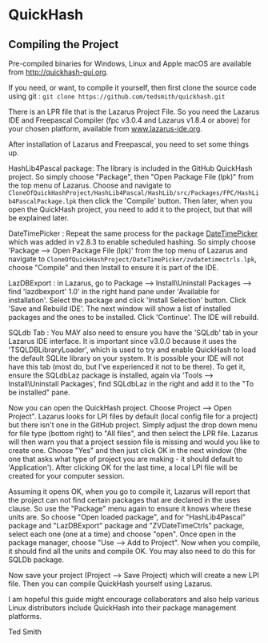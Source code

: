 QuickHash
=========

Compiling the Project
---------------------

Pre-compiled binaries for Windows, Linux and Apple macOS are available from http://quickhash-gui.org.

If you need, or want, to compile it yourself, then first clone the source code using git : `git clone https://github.com/tedsmith/quickhash.git`

There is an LPR file that is the Lazarus Project File. So you need the Lazarus IDE and Freepascal Compiler (fpc v3.0.4 and Lazarus v1.8.4 or above) for your chosen platform, available from www.lazarus-ide.org. 

After installation of Lazarus and Freepascal, you need to set some things up.

HashLib4Pascal package: The library is included in the GitHub QuickHash project. So simply choose "Package", then "Open Package File (lpk)" from the top menu of Lazarus.
Choose and navigate to `CloneOfQuickHashProject/HashLib4Pascal/HashLib/src/Packages/FPC/HashLib4PascalPackage.lpk` then click the 'Compile' button. Then later, when you open the QuickHash project, you need to add it to the project, but that will be explained later.

DateTimePicker : Repeat the same process for the package [DateTimePicker](http://wiki.lazarus.freepascal.org/ZVDateTimeControls_Package) which was added in v2.8.3 to enable scheduled hashing.
So simply choose 'Package --> Open Package File (lpk)' from the top menu of Lazarus and navigate to `CloneOfQuickHashProject/DateTimePicker/zvdatetimectrls.lpk`, choose "Compile" and then Install to ensure it is part of the IDE.

LazDBExport : in Lazarus, go to Package --> Install\Uninstall Packages --> find 'lazdbexport' 1.0' in the right hand pane under 'Available for installation'. Select the package and click 'Install Selection' button.
Click 'Save and Rebuild IDE'. The next window will show a list of installed packages and the ones to be installed. Click 'Continue'. The IDE will rebuild.

SQLdb Tab : You MAY also need to ensure you have the 'SQLdb' tab in your Lazarus IDE interface. It is important since v3.0.0 because it uses the 'TSQLDBLibraryLoader', which is used to try and enable QuickHash to load the default SQLite library on your system. It is possible your IDE will not have this tab (most do, but I've experienced it not to be there). To get it, ensure the SQLdbLaz package is installed, again via 'Tools --> Install\Uninstall Packages', find SQLdbLaz in the right and add it to the "To be installed" pane.

Now you can open the QuickHash project. Choose Project --> Open Project". Lazarus looks for LPI files by default (local config file for a project) but there isn't one in the GitHub project. Simply adjust the drop down menu for file type (bottom right) to "All files", and then select the LPR file. Lazarus will then warn you that a project session file is missing and would you like to create one.
Choose "Yes" and then just click OK in the next window (the one that asks what type of project you are making - it should default to 'Application'). After clicking OK for the last time, a local LPI file will be created for your computer session.

Assuming it opens OK, when you go to compile it, Lazarus will report that the project can not find certain packages that are declared in the uses clause. So use the "Package" menu again to ensure it knows where these units are. So choose "Open loaded package", and for "HashLib4Pascal" package and "LazDBExport" package and "ZVDateTimeCtrls" package, select each one (one at a time) and choose "open". Once open in the package manager, choose "Use --> Add to Project". Now when you compile, it should find all the units and compile OK. You may also need to do this for SQLDb package.

Now save your project (Project --> Save Project) which will create a new LPI file. Then you can compile QuickHash yourself using Lazarus.

I am hopeful this guide might encourage collaborators and also help various Linux distributors include QuickHash into their package management platforms. 

Ted Smith
